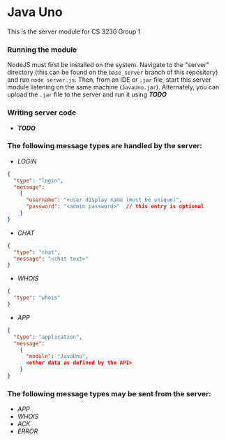 Java Uno
========

This is the server module for CS 3230 Group 1

### Running the module

NodeJS must first be installed on the system. Navigate to the "server" directory (this
can be found on the `base_server` branch of this repository) and run `node server.js`.
Then, from an IDE or `.jar` file, start this server module listening on the same machine
(`JavaUno.jar`). Alternately, you can upload the `.jar` file to the server and run it
using _**TODO**_

### Writing server code

* _**TODO**_

### The following message types are handled by the server:

* _LOGIN_

```json
{
  "type": "login",
  "message": 
    {
      "username": "<user display name (must be unique)",
      "password": "<admin password>"  // this entry is optional
    }
}
```
* _CHAT_

```json
{
  "type": "chat",
  "message": "<chat text>"
}
```

* _WHOIS_

```json
{
  "type": "whois"
}
```

* _APP_

```json
{
  "type": "application",
  "message": 
    {
      "module": "JavaUno",
      <other data as defined by the API>
    }
}
```

### The following message types may be sent from the server:

* _APP_
* _WHOIS_
* _ACK_
* _ERROR_
